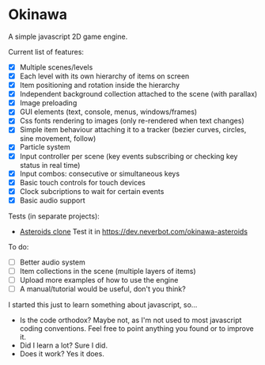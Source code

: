 Okinawa
=======

A simple javascript 2D game engine.

Current list of features:
 * [x] Multiple scenes/levels
 * [x] Each level with its own hierarchy of items on screen
 * [x] Item positioning and rotation inside the hierarchy
 * [x] Independent background collection attached to the scene (with parallax)
 * [x] Image preloading
 * [x] GUI elements (text, console, menus, windows/frames)
 * [x] Css fonts rendering to images (only re-rendered when text changes)
 * [x] Simple item behaviour attaching it to a tracker (bezier curves, circles, sine movement, follow)
 * [x] Particle system
 * [x] Input controller per scene (key events subscribing or checking key status in real time)
 * [x] Input combos: consecutive or simultaneous keys
 * [x] Basic touch controls for touch devices
 * [x] Clock subcriptions to wait for certain events
 * [x] Basic audio support

Tests (in separate projects):
 * [Asteroids clone](https://github.com/neverbot/okinawa-asteroids)
  Test it in https://dev.neverbot.com/okinawa-asteroids

To do:
 * [ ] Better audio system
 * [ ] Item collections in the scene (multiple layers of items)
 * [ ] Upload more examples of how to use the engine
 * [ ] A manual/tutorial would be useful, don't you think?

I started this just to learn something about javascript, so...
 * Is the code orthodox? Maybe not, as I'm not used to most javascript coding conventions. Feel free to point anything you found or to improve it.
 * Did I learn a lot? Sure I did.
 * Does it work? Yes it does.

